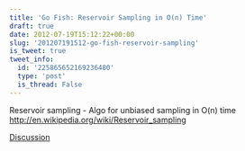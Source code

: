 ```yaml
---
title: 'Go Fish: Reservoir Sampling in O(n) Time'
draft: true
date: 2012-07-19T15:12:22+00:00
slug: '201207191512-go-fish-reservoir-sampling'
is_tweet: true
tweet_info:
  id: '225865652169236480'
  type: 'post'
  is_thread: False
---
```




Reservoir sampling - Algo for unbiased sampling in O(n) time <http://en.wikipedia.org/wiki/Reservoir_sampling>

[Discussion](https://x.com/sytelus/status/225865652169236480)
